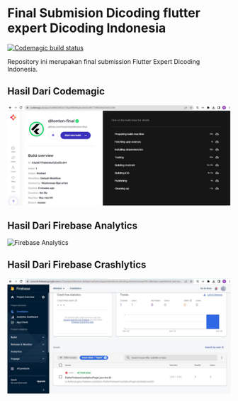 # Final Submision Dicoding flutter expert Dicoding Indonesia

[![Codemagic build status](https://api.codemagic.io/apps/6399efac2e5a488e9f70e0a4/6399efac2e5a488e9f70e0a3/status_badge.svg)](https://codemagic.io/app/63a9665495a513fae298b90a/build/63a9677596636e520d55c6f4)

Repository ini merupakan final submission Flutter Expert Dicoding Indonesia.

## Hasil Dari Codemagic

<img src="codemagic.jpg" title="Code Magic">

## Hasil Dari Firebase Analytics

<img src="firebase_analytics.jpg" title="Firebase Analytics">

## Hasil Dari Firebase Crashlytics

<img src="firebase_crashlytics.jpg" title="Firebase Crashlytics">
